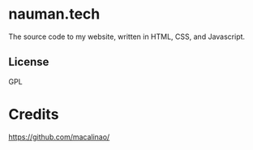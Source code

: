 # nauman.tech
The source code to my website, written in HTML, CSS, and Javascript.

## License
GPL

# Credits
https://github.com/macalinao/
